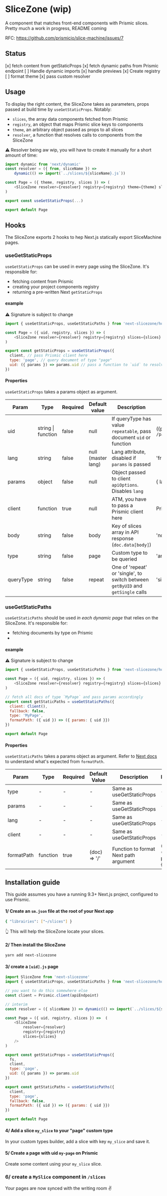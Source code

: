 # SliceZone (wip)

A component that matches front-end components with Prismic slices.
Pretty much a work in progress, README coming 

RFC: https://github.com/prismicio/slice-machine/issues/7

## Status

[x] fetch content from getStaticProps
[x] fetch dynamic paths from Prismic endpoint
[ ] Handle dynamic imports
[x] handle previews
[x] Create registry
[ ] format theme
[x] pass custom resolver

## Usage

To display the right content, the SliceZone takes as parameters,
props passed at build time by `useGetStaticProps`. Notably:

- `slices`, the array data components fetched from Prismic
- `registry`, an object that maps Prismic slice keys to components
- `theme`, an arbitrary object passed as props to all slices
- `resolver`, a function that resolves calls to components from the SliceZone

⚠️ Resolver being aw wip, you will have to create it manually for a short amount of time:

```javascript
import dynamic from 'next/dynamic'
const resolver = ({ from, sliceName }) =>
    dynamic(() => import(`../slices/${sliceName}.js`))

const Page = ({ theme, registry, slices }) => (
    <SliceZone resolver={resolver} registry={registry} theme={theme} slices={slices} />
)

export const useGetStaticProps(...)

export default Page
````

## Hooks

The SliceZone exports 2 hooks to hep Next.js statically export SliceMachine pages.

### useGetStaticProps

`useGetStaticProps` can be used in every page using the SliceZone.
It's responsible for:
- fetching content from Prismic
- creating your project components registry
- returning a pre-written Next `getStaticProps`

#### example
⚠️ Signature is subject to change

````javascript
import { useGetStaticProps, useGetStaticPaths } from 'next-slicezone/hooks'

const Page = ({ uid, registry, slices }) => (
    <SliceZone resolver={resolver} registry={registry} slices={slices} />
)

export const getStaticProps = useGetStaticProps({
  client, // pass Prismic client here
  type: 'page', // query document of type "page"
  uid: ({ params }) => params.uid // pass a function to `uid` to resolve dynamic content
})
````

#### Properties

`useGetStaticProps` takes a params object as argument.

| Param     	| Type               	| Required 	| Default value      	| Description                                                                     	| Example value                        	|
|-----------	|--------------------	|----------	|--------------------	|---------------------------------------------------------------------------------	|--------------------------------------	|
| uid       	| string \| function 	| false    	| null               	| If queryType has value `repeatable`, pass document `uid` or function            	| ({params}) => `/pages/${params.uid}` 	|
| lang      	| string             	| false    	| null (master lang) 	| Lang attribute, disabled if `params` is passed                                  	| 'fr-fr'                              	|
| params    	| object             	| false    	| null               	| Object passed to client `apiOptions`. Disables `lang`                           	| { lang: 'fr-fr' }                    	|
| client    	| function           	| true     	| null               	| ATM, you have to pass a Prismic client here                                     	| Prismic.client(apiEndpoint)          	|
| body      	| string             	| false    	| body               	| Key of slices array in API response (`doc.data[body]`)                          	| 'nobody'                             	|
| type      	| string             	| false    	| page               	| Custom type to be queried                                                       	| 'another_cts'                        	|
| queryType 	| string             	| false    	| repeat             	| One of 'repeat' or 'single', to switch between `getByUID` and `getSingle` calls 	| 'single'                             	|

### useGetStaticPaths

`useGetStaticPaths` should be used *in each dynamic page* that relies on the SliceZone.
It's responsible for:
- fetching documents by type on Prismic
- 

#### example
⚠️ Signature is subject to change

````javascript
import { useGetStaticProps, useGetStaticPaths } from 'next-slicezone/hooks'

const Page = ({ uid, registry, slices }) => (
    <SliceZone resolver={resolver} registry={registry} slices={slices} />
)

// fetch all docs of type `MyPage` and pass params accordingly
export const getStaticPaths = useGetStaticPaths({
  client: Client(),
  fallback: false,
  type: 'MyPage',
  formatPath: ({ uid }) => ({ params: { uid }})
})

export default Page
````

#### Properties

`useGetStaticPaths` takes a params object as argument.
Refer to [Next docs](https://nextjs.org/docs/basic-features/data-fetching#getstaticpaths-static-generation) to understand what's expected from `formatPath`.

| Param      	| Type     	| Required 	| Default Value 	| Description                           	| Example                       	|
|------------	|----------	|----------	|---------------	|---------------------------------------	|-------------------------------	|
| type       	| -        	| -        	| -             	| Same as useGetStaticProps             	| -                             	|
| params     	| -        	| -        	| -             	| Same as useGetStaticProps             	| -                             	|
| lang       	| -        	| -        	| -             	| Same as useGetStaticProps             	| -                             	|
| client     	| -        	| -        	| -             	| Same as useGetStaticProps             	| -                             	|
| formatPath 	| function 	| true     	| (doc) => '/'  	| Function to format Next path argument 	| ({uid}) =>({ params:{ uid }}) 	|

## Installation guide

This guide assumes you have a running 9.3+ Next.js project, configured to use Prismic.

#### 1/ Create an `sm.json` file at the root of your Next app
```bash
{ "librairies": ["~/slices"] }
```
👆 This will help the SliceZone locate your slices.

#### 2/ Then install the SliceZone

```bash
yarn add next-slicezone
```

#### 3/ create a `[uid].js` page 

```javascript
import SliceZone from 'next-slicezone'
import { useGetStaticProps, useGetStaticPaths } from 'next-slicezone/hooks'

// you want to do this somewhere else
const client = Prismic.client(apiEndpoint)

// interim
const resolver = ({ sliceName }) => dynamic(() => import(`../slices/${sliceName}.js`))

const Page = ({ uid, registry, slices }) =>  (
    <SliceZone
        resolver={resolver}
        registry={registry}
        slices={slices}
    />
)

export const getStaticProps = useGetStaticProps({
  fs,
  client,
  type: 'page',
  uid: ({ params }) => params.uid
})

export const getStaticPaths = useGetStaticPaths({
  client,
  type: 'page',
  fallback: false,
  formatPath: ({ uid }) => ({ params: { uid }})
})

export default Page
````


#### 4/ Add a slice `my_slice` to your "page" custom type

In your custom types builder, add a slice with key `my_slice` and save it.

#### 5/ Create a page with uid `my-page` on Prismic

Create some content using your `my_slice` slice.

### 6/ create a `MySlice` component in `/slices`

Your pages are now synced with the writing room ✌️